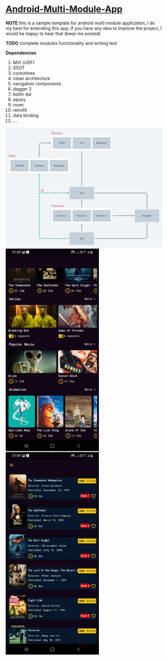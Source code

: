 # [Android-Multi-Module-App](https://github.com/emamagic/Android-Multi-Module)

**NOTE**
this is a sample template for android multi module application, I do my best for extending this app,
if you have any idea to improve the project, I would be happy to hear that (keep me posted)

**TODO**
complete modules functionality and writing test

**Dependencies**
1. MVI (UDF)
2. SSOT
3. coroutines
4. clean architecture 
5. navigation components
6. dagger 2
7. kotlin dsl
8. epoxy
9. room
10. retrofit
11. data binding
12. ....

<img src="/photo/multi_module_diagram.png" width="800">
<img src="/photo/screen_1.jpeg" width="300">
<img src="/photo/screen_2.jpeg" width="300">

